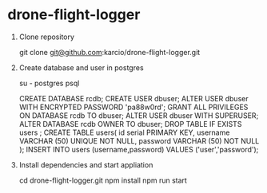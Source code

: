 # drone-flight-logger

1.  Clone repository


    git clone git@github.com:karcio/drone-flight-logger.git

2.  Create database and user in postgres


    su - postgres
    psql

    CREATE DATABASE rcdb;
    CREATE USER dbuser;
    ALTER USER dbuser WITH ENCRYPTED PASSWORD 'pa88w0rd';
    GRANT ALL PRIVILEGES ON DATABASE rcdb TO dbuser;
    ALTER USER dbuser WITH SUPERUSER;
    ALTER DATABASE rcdb OWNER TO dbuser;
    DROP TABLE IF EXISTS users ;
    CREATE TABLE users(
       id serial PRIMARY KEY,
       username VARCHAR (50) UNIQUE NOT NULL,
       password VARCHAR (50) NOT NULL
    );
    INSERT INTO users (username,password) VALUES ('user','password');

3.  Install dependencies and start appliation


    cd drone-flight-logger.git
    npm install
    npm run start
